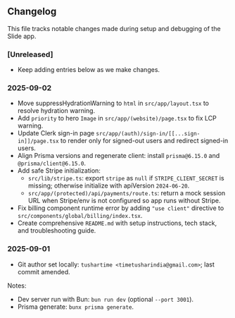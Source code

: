 ## Changelog

This file tracks notable changes made during setup and debugging of the Slide app.

### [Unreleased]
- Keep adding entries below as we make changes.

### 2025-09-02
- Move suppressHydrationWarning to `html` in `src/app/layout.tsx` to resolve hydration warning.
- Add `priority` to hero `Image` in `src/app/(website)/page.tsx` to fix LCP warning.
- Update Clerk sign-in page `src/app/(auth)/sign-in/[[...sign-in]]/page.tsx` to render only for signed-out users and redirect signed-in users.
- Align Prisma versions and regenerate client: install `prisma@6.15.0` and `@prisma/client@6.15.0`.
- Add safe Stripe initialization:
  - `src/lib/stripe.ts`: export `stripe` as `null` if `STRIPE_CLIENT_SECRET` is missing; otherwise initialize with apiVersion `2024-06-20`.
  - `src/app/(protected)/api/payments/route.ts`: return a mock session URL when Stripe/env is not configured so app runs without Stripe.
- Fix billing component runtime error by adding `"use client"` directive to `src/components/global/billing/index.tsx`.
- Create comprehensive `README.md` with setup instructions, tech stack, and troubleshooting guide.

### 2025-09-01
- Git author set locally: `tushartime <timetusharindia@gmail.com>`; last commit amended.

Notes:
- Dev server run with Bun: `bun run dev` (optional `--port 3001`).
- Prisma generate: `bunx prisma generate`.

